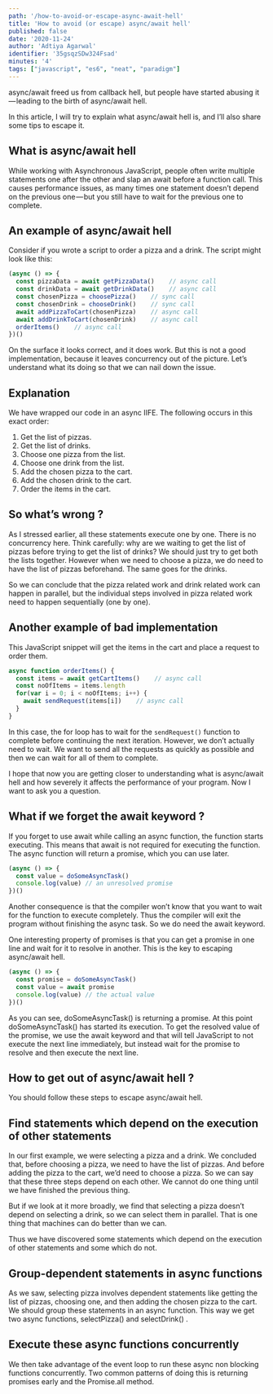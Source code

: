 ```yaml
---
path: '/how-to-avoid-or-escape-async-await-hell'
title: 'How to avoid (or escape) async/await hell'
published: false
date: '2020-11-24'
author: 'Adtiya Agarwal'
identifier: '35gsqzSDw324Fsad'
minutes: '4'
tags: ["javascript", "es6", "neat", "paradigm"]
---
```


async/await freed us from callback hell, but people have started abusing it — leading to the birth of async/await hell.

In this article, I will try to explain what async/await hell is, and I’ll also share some tips to escape it.

## What is async/await hell
While working with Asynchronous JavaScript, people often write multiple statements one after the other and slap an await before a function call. This causes performance issues, as many times one statement doesn’t depend on the previous one — but you still have to wait for the previous one to complete.

## An example of async/await hell
Consider if you wrote a script to order a pizza and a drink. The script might look like this:

```javascript
(async () => {
  const pizzaData = await getPizzaData()    // async call
  const drinkData = await getDrinkData()    // async call
  const chosenPizza = choosePizza()    // sync call
  const chosenDrink = chooseDrink()    // sync call
  await addPizzaToCart(chosenPizza)    // async call
  await addDrinkToCart(chosenDrink)    // async call
  orderItems()    // async call
})()
```

On the surface it looks correct, and it does work. But this is not a good implementation, because it leaves concurrency out of the picture. Let’s understand what its doing so that we can nail down the issue.

## Explanation
We have wrapped our code in an async IIFE. The following occurs in this exact order:

1. Get the list of pizzas.
2. Get the list of drinks.
3. Choose one pizza from the list.
4. Choose one drink from the list.
5. Add the chosen pizza to the cart.
6. Add the chosen drink to the cart.
7. Order the items in the cart.

## So what’s wrong ?
As I stressed earlier, all these statements execute one by one. There is no concurrency here. Think carefully: why are we waiting to get the list of pizzas before trying to get the list of drinks? We should just try to get both the lists together. However when we need to choose a pizza, we do need to have the list of pizzas beforehand. The same goes for the drinks.

So we can conclude that the pizza related work and drink related work can happen in parallel, but the individual steps involved in pizza related work need to happen sequentially (one by one).

## Another example of bad implementation
This JavaScript snippet will get the items in the cart and place a request to order them.

```javascript
async function orderItems() {
  const items = await getCartItems()    // async call
  const noOfItems = items.length
  for(var i = 0; i < noOfItems; i++) {
    await sendRequest(items[i])    // async call
  }
}
```

In this case, the for loop has to wait for the `sendRequest()` function to complete before continuing the next iteration. However, we don’t actually need to wait. We want to send all the requests as quickly as possible and then we can wait for all of them to complete.

I hope that now you are getting closer to understanding what is async/await hell and how severely it affects the performance of your program. Now I want to ask you a question.

## What if we forget the await keyword ?
If you forget to use await while calling an async function, the function starts executing. This means that await is not required for executing the function. The async function will return a promise, which you can use later.

```javascript
(async () => {
  const value = doSomeAsyncTask()
  console.log(value) // an unresolved promise
})()
```

Another consequence is that the compiler won’t know that you want to wait for the function to execute completely. Thus the compiler will exit the program without finishing the async task. So we do need the await keyword.

One interesting property of promises is that you can get a promise in one line and wait for it to resolve in another. This is the key to escaping async/await hell.

```javascript
(async () => {
  const promise = doSomeAsyncTask()
  const value = await promise
  console.log(value) // the actual value
})()
```

As you can see, doSomeAsyncTask() is returning a promise. At this point doSomeAsyncTask() has started its execution. To get the resolved value of the promise, we use the await keyword and that will tell JavaScript to not execute the next line immediately, but instead wait for the promise to resolve and then execute the next line.

## How to get out of async/await hell ?
You should follow these steps to escape async/await hell.

## Find statements which depend on the execution of other statements
In our first example, we were selecting a pizza and a drink. We concluded that, before choosing a pizza, we need to have the list of pizzas. And before adding the pizza to the cart, we’d need to choose a pizza. So we can say that these three steps depend on each other. We cannot do one thing until we have finished the previous thing.

But if we look at it more broadly, we find that selecting a pizza doesn’t depend on selecting a drink, so we can select them in parallel. That is one thing that machines can do better than we can.

Thus we have discovered some statements which depend on the execution of other statements and some which do not.

## Group-dependent statements in async functions

As we saw, selecting pizza involves dependent statements like getting the list of pizzas, choosing one, and then adding the chosen pizza to the cart. We should group these statements in an async function. This way we get two async functions, selectPizza() and selectDrink() .

## Execute these async functions concurrently
We then take advantage of the event loop to run these async non blocking functions concurrently. Two common patterns of doing this is returning promises early and the Promise.all method.